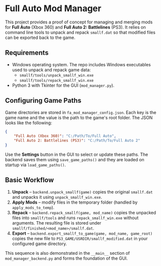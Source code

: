 # Full Auto Mod Manager

This project provides a proof of concept for managing and merging mods for **Full Auto** (Xbox 360) and **Full Auto 2: Battlelines** (PS3). It relies on command line tools to unpack and repack `smallf.dat` so that modified files can be exported back to the game.

## Requirements

- Windows operating system. The repo includes Windows executables used to unpack and repack game data:
  - `smallf/tools/unpack_smallf_win.exe`
  - `smallf/tools/repack_smallf_win.exe`
- Python 3 with Tkinter for the GUI (`mod_manager.py`).

## Configuring Game Paths

Game directories are stored in `fa_mod_manager_config.json`. Each key is the game name and the value is the path to the game's root folder. The JSON looks like the following:

```json
{
    "Full Auto (Xbox 360)": "C:/Path/To/Full Auto",
    "Full Auto 2: Battlelines (PS3)": "C:/Path/To/Full Auto 2"
}
```

Use the **Settings** button in the GUI to select or update these paths. The backend saves them using `save_game_paths()` and they are loaded on startup via `load_game_paths()`.

## Basic Workflow

1. **Unpack** – `backend.unpack_smallf(game)` copies the original `smallf.dat` and unpacks it using `unpack_smallf_win.exe`.
2. **Apply Mods** – modify files in the temporary folder (handled by `apply_mods_to_temp`).
3. **Repack** – `backend.repack_smallf(game, mod_name)` copies the unpacked files
   into `smallf/tools` and runs `repack_smallf_win.exe` without arguments. The
   resulting file is stored under `smallf/finished/<mod_name>/smallf.dat`.
4. **Export** – `backend.export_smallf_to_game(game, mod_name, game_root)` copies the new file to `PS3_GAME/USRDIR/smallf_modified.dat` in your configured game directory.

This sequence is also demonstrated in the `__main__` section of `mod_manager_backend.py` and forms the foundation of the GUI.
